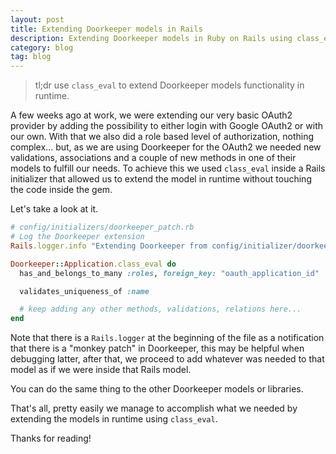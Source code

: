 ```yaml
---
layout: post
title: Extending Doorkeeper models in Rails
description: Extending Doorkeeper models in Ruby on Rails using class_eval. Associations, validations, new functionality etc.
category: blog
tag: blog
---
```


> tl;dr use `class_eval` to extend Doorkeeper models functionality in runtime.

A few weeks ago at work, we were extending our very basic OAuth2 provider by
adding the possibility to either login with Google OAuth2 or with our own. With
that we also did a role based level of authorization, nothing complex... but, as
we are using Doorkeeper for the OAuth2 we needed new validations, associations
and a couple of new methods in one of their models to fulfill our needs. To
achieve this we used `class_eval` inside a Rails initializer that allowed us to
extend the model in runtime without touching the code inside the gem.

Let's take a look at it.

```ruby
# config/initializers/doorkeeper_patch.rb
# Log the Doorkeeper extension
Rails.logger.info "Extending Doorkeeper from config/initializer/doorkeeper_patch.rb"

Doorkeeper::Application.class_eval do
  has_and_belongs_to_many :roles, foreign_key: "oauth_application_id"

  validates_uniqueness_of :name

  # keep adding any other methods, validations, relations here...
end
```

Note that there is a `Rails.logger` at the beginning of the file as a
notification that there is a "monkey patch" in Doorkeeper, this may be helpful
when debugging latter, after that, we proceed to add whatever was needed to that
model as if we were inside that Rails model.

You can do the same thing to the other Doorkeeper models or libraries.

That's all, pretty easily we manage to accomplish what we needed by extending
the models in runtime using `class_eval`.

Thanks for reading!
